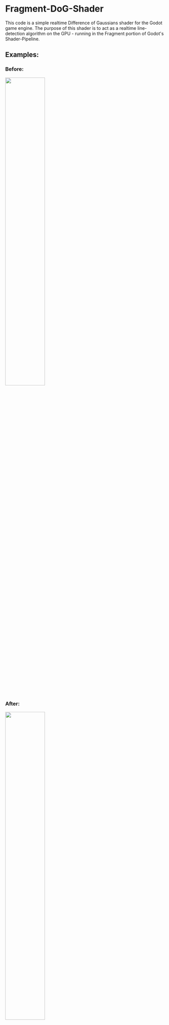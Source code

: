 # Fragment-DoG-Shader
This code is a simple realtime Difference of Gaussians shader for the Godot game engine.
The purpose of this shader is to act as a realtime line-detection algorithm on the GPU - running in the Fragment portion of Godot's Shader-Pipeline.

## Examples:
### Before:
<img src="https://github.com/user-attachments/assets/1d56420e-e04c-4a9e-aa3f-76ddae8b969b" width=50% height=50%>

### After:
<img src="https://github.com/user-attachments/assets/1189bf77-c416-4705-aec0-fccc1bc2ce3c" width=50% height=50%>

(Render time of ~.8ms)

# 
### Before:
<img src="https://github.com/user-attachments/assets/f43cdbf6-bc8f-4363-bddf-319c93bdcf48" width=50% height=50%>

### After:
<img src="https://github.com/user-attachments/assets/2baa824a-fe81-4bb7-aa96-93f58641ab0b" width=50% height=50%>

